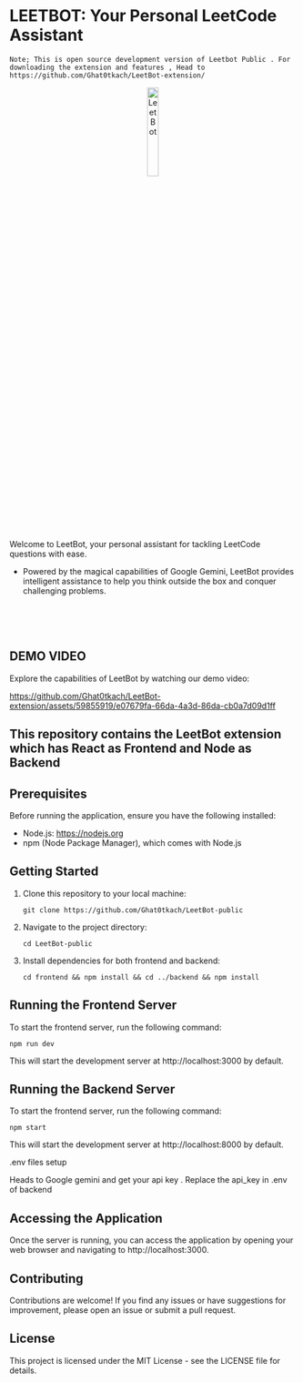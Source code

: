 # LEETBOT: Your Personal LeetCode Assistant

```
Note; This is open source development version of Leetbot Public . For downloading the extension and features , Head to https://github.com/Ghat0tkach/LeetBot-extension/
```
<p align="center">
  <img src="https://github.com/Ghat0tkach/LeetBot/assets/59855919/d108c510-e2d8-4c47-aea1-40485d55135e" alt="LeetBot" width="20%" height="20%">
</p>

Welcome to LeetBot, your personal assistant for tackling LeetCode questions with ease.
- Powered by the magical capabilities of Google Gemini, LeetBot provides intelligent assistance to help you think outside the box and conquer challenging problems.

<br>
<br>

<br>

## DEMO VIDEO

Explore the capabilities of LeetBot by watching our demo video:

https://github.com/Ghat0tkach/LeetBot-extension/assets/59855919/e07679fa-66da-4a3d-86da-cb0a7d09d1ff

## This repository contains the LeetBot extension which has React as Frontend and Node as Backend

Prerequisites
-------------
Before running the application, ensure you have the following installed:

- Node.js: https://nodejs.org
- npm (Node Package Manager), which comes with Node.js

Getting Started
---------------
1. Clone this repository to your local machine:

    ```
    git clone https://github.com/Ghat0tkach/LeetBot-public
    ```

2. Navigate to the project directory:

    ```
    cd LeetBot-public
    ```

3. Install dependencies for both frontend and backend:

    ```
    cd frontend && npm install && cd ../backend && npm install
    ```

Running the Frontend Server
---------------------------
To start the frontend server, run the following command:

``npm run dev``

This will start the development server at http://localhost:3000 by default.



Running the Backend Server
---------------------------

To start the frontend server, run the following command:

``npm start``

This will start the development server at http://localhost:8000 by default.


.env files setup

Heads to Google gemini and get your api key . Replace the api_key in .env of backend


Accessing the Application
-------------------------
Once the server is running, you can access the application by opening your web browser and navigating to http://localhost:3000.


Contributing
------------
Contributions are welcome! If you find any issues or have suggestions for improvement, please open an issue or submit a pull request.

License
-------
This project is licensed under the MIT License - see the LICENSE file for details.


